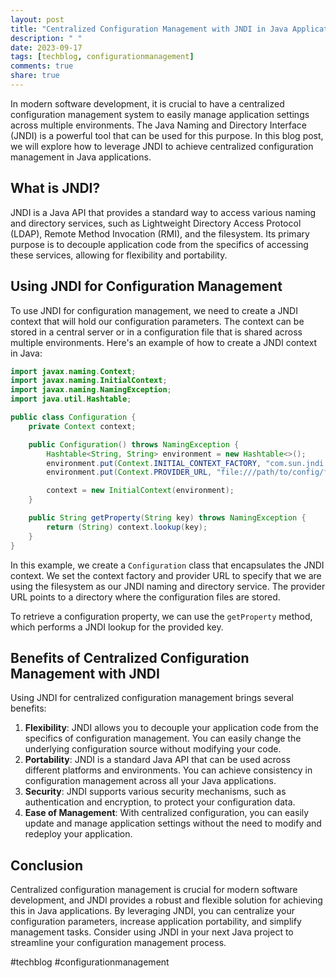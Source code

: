 ```yaml
---
layout: post
title: "Centralized Configuration Management with JNDI in Java Applications"
description: " "
date: 2023-09-17
tags: [techblog, configurationmanagement]
comments: true
share: true
---
```


In modern software development, it is crucial to have a centralized configuration management system to easily manage application settings across multiple environments. The Java Naming and Directory Interface (JNDI) is a powerful tool that can be used for this purpose. In this blog post, we will explore how to leverage JNDI to achieve centralized configuration management in Java applications.

## What is JNDI?

JNDI is a Java API that provides a standard way to access various naming and directory services, such as Lightweight Directory Access Protocol (LDAP), Remote Method Invocation (RMI), and the filesystem. Its primary purpose is to decouple application code from the specifics of accessing these services, allowing for flexibility and portability.

## Using JNDI for Configuration Management

To use JNDI for configuration management, we need to create a JNDI context that will hold our configuration parameters. The context can be stored in a central server or in a configuration file that is shared across multiple environments. Here's an example of how to create a JNDI context in Java:

```java
import javax.naming.Context;
import javax.naming.InitialContext;
import javax.naming.NamingException;
import java.util.Hashtable;

public class Configuration {
    private Context context;

    public Configuration() throws NamingException {
        Hashtable<String, String> environment = new Hashtable<>();
        environment.put(Context.INITIAL_CONTEXT_FACTORY, "com.sun.jndi.fscontext.RefFSContextFactory");
        environment.put(Context.PROVIDER_URL, "file:///path/to/config/files");

        context = new InitialContext(environment);
    }

    public String getProperty(String key) throws NamingException {
        return (String) context.lookup(key);
    }
}
```

In this example, we create a `Configuration` class that encapsulates the JNDI context. We set the context factory and provider URL to specify that we are using the filesystem as our JNDI naming and directory service. The provider URL points to a directory where the configuration files are stored.

To retrieve a configuration property, we can use the `getProperty` method, which performs a JNDI lookup for the provided key.

## Benefits of Centralized Configuration Management with JNDI

Using JNDI for centralized configuration management brings several benefits:

1. **Flexibility**: JNDI allows you to decouple your application code from the specifics of configuration management. You can easily change the underlying configuration source without modifying your code.
2. **Portability**: JNDI is a standard Java API that can be used across different platforms and environments. You can achieve consistency in configuration management across all your Java applications.
3. **Security**: JNDI supports various security mechanisms, such as authentication and encryption, to protect your configuration data.
4. **Ease of Management**: With centralized configuration, you can easily update and manage application settings without the need to modify and redeploy your application.

## Conclusion

Centralized configuration management is crucial for modern software development, and JNDI provides a robust and flexible solution for achieving this in Java applications. By leveraging JNDI, you can centralize your configuration parameters, increase application portability, and simplify management tasks. Consider using JNDI in your next Java project to streamline your configuration management process.

#techblog #configurationmanagement